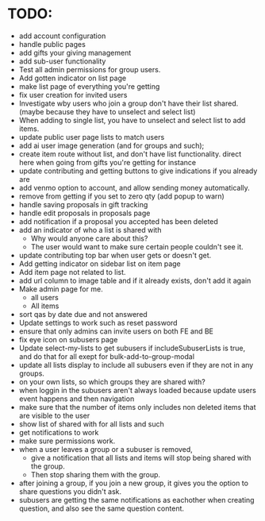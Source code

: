 # TODO:

 - add account configuration
 - handle public pages
 - add gifts your giving management
 - add sub-user functionality
 - Test all admin permissions for group users.
 - Add gotten indicator on list page
 - make list page of everything you're getting
 - fix user creation for invited users
 - Investigate wby users who join a group don't have their list shared. (maybe because they have to unselect and select list)
 - When adding to single list, you have to unselect and select list to add items.
 - update public user page lists to match users
 - add ai user image generation (and for groups and such);
 - create item route without list, and don't have list functionality. direct here when going from gifts you're getting for instance
 - update contributing and getting buttons to give indications if you already are
 - add venmo option to account, and allow sending money automatically.
 - remove from getting if you set to zero qty (add popup to warn)
 - handle saving proposals in gift tracking
 - handle edit proposals in proposals page
 - add notification if a proposal you accepted has been deleted
 - add an indicator of who a list is shared with
   - Why would anyone care about this?
   - The user would want to make sure certain people couldn't see it.
 - update contributing top bar when user gets or doesn't get.
 - Add getting indicator on sidebar list on item page
 - Add item page not related to list.
 - add url column to image table and if it already exists, don't add it again
 - Make admin page for me.
   - all users
   - All items
  - sort qas by date due and not answered
 - Update settings to work such as reset password
  - ensure that only admins can invite users on both FE and BE
  - fix eye icon on subusers page
 - Update select-my-lists to get subusers if includeSubuserLists is true, and do that for all exept for bulk-add-to-group-modal
 - update all lists display to include all subusers even if they are not in any groups.
 - on your own lists, so which groups they are shared with?
 - when loggin in the subusers aren't always loaded because update users event happens and then navigation
 - make sure that the number of items only includes non deleted items that are visible to the user
 - show list of shared with for all lists and such
 - get notifications to work
 - make sure permissions work.
 - when a user leaves a group or a subuser is removed, 
   - give a notification that all lists and items will stop being shared with the group. 
   - Then stop sharing them with the group.
 - after joining a group, if you join a new group, it gives you the option to share questions you didn't ask.
 - subusers are getting the same notifications as eachother when creating question, and also see the same question content.
